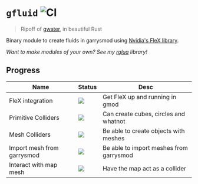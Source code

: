 # ``gfluid`` ![CI](https://github.com/Vurv78/gfluid/actions/workflows/ci.yml/badge.svg)
> Ripoff of [gwater](https://github.com/Mee12345/GWater-V3), in beautiful Rust

Binary module to create fluids in garrysmod using [Nvidia's FleX library](https://github.com/NVIDIAGameWorks/FleX).

*Want to make modules of your own? See my [rglua](https://github.com/Vurv78/rglua) library!*

## Progress

|           Name             |             Status                 |                  Desc                   |
| -------------------------- | ---------------------------------- | --------------------------------------- |
| FleX integration           | ![](https://progress-bar.dev/100/) | Get FleX up and running in gmod         |
| Primitive Colliders        | ![](https://progress-bar.dev/100/) | Can create cubes, circles and whatnot   |
| Mesh Colliders             | ![](https://progress-bar.dev/30/)   | Be able to create objects with meshes   |
| Import mesh from garrysmod | ![](https://progress-bar.dev/0/)   | Be able to import meshes from garrysmod |
| Interact with map mesh     | ![](https://progress-bar.dev/0/)   | Have the map act as a collider          |
